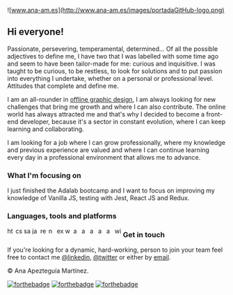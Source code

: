 ![www.ana-am.es](http://www.ana-am.es/images/portadaGitHub-logo.png)

## Hi everyone!

Passionate, persevering, temperamental, determined... Of all the possible adjectives to define me, I have two that I was labelled with some time ago and seem to have been tailor-made for me: curious and inquisitive.
I was taught to be curious, to be restless, to look for solutions and to put passion into everything I undertake, whether on a personal or professional level. Attitudes that complete and define me.

I am an all-rounder in [offline graphic design](http://www.ana-am.es), I am always looking for new challenges that bring me growth and where I can also contribute. The online world has always attracted me and that's why I decided to become a front-end developer, because it's a sector in constant evolution, where I can keep learning and collaborating.

I am looking for a job where I can grow professionally, where my knowledge and previous experience are valued and where I can continue learning every day in a professional environment that allows me to advance.

### What I'm focusing on

I just finished the Adalab bootcamp and I want to focus on improving my knowledge of Vanilla JS, testing with Jest, React JS and Redux.

### Languages, tools and platforms

<div>
<img align="left" alt="html5" height="16" width="16" src="https://cdn.jsdelivr.net/npm/simple-icons@v4/icons/html5.svg" />
<img align="left" alt="css3" height="16" width="16" src="https://cdn.jsdelivr.net/npm/simple-icons@v4/icons/css3.svg" />
<img align="left" alt="sass" height="16" width="16" src="https://cdn.jsdelivr.net/npm/simple-icons@v4/icons/sass.svg" />
<img align="left" alt="javascript" height="16" width="16" src="https://cdn.jsdelivr.net/npm/simple-icons@v4/icons/javascript.svg" />
<img align="left" alt="react" height="16" width="16" src="https://cdn.jsdelivr.net/npm/simple-icons@v4/icons/react.svg" />
<img align="left" alt="node-dot-js" height="16" width="16" src="https://cdn.jsdelivr.net/npm/simple-icons@v4/icons/node-dot-js.svg" />
<img align="left" alt="express" height="16" width="16" src="https://cdn.jsdelivr.net/npm/simple-icons@v4/icons/express.svg" />
<img align="left" alt="wordpress" height="16" width="16" src="https://cdn.jsdelivr.net/npm/simple-icons@v4/icons/wordpress.svg" />
<img align="left" alt="adobeillustrator" height="16" width="16" src="https://cdn.jsdelivr.net/npm/simple-icons@v4/icons/adobeillustrator.svg" />
<img align="left" alt="adobephotoshop" height="16" width="16" src="https://cdn.jsdelivr.net/npm/simple-icons@v4/icons/adobephotoshop.svg" />
<img align="left" alt="adobeindesign" height="16" width="16" src="https://cdn.jsdelivr.net/npm/simple-icons@v4/icons/adobeindesign.svg" />
<img align="left" alt="adobecreativecloud" height="16" width="16" src="https://cdn.jsdelivr.net/npm/simple-icons@v4/icons/adobecreativecloud.svg"/>
<img align="left" alt="apple" height="16" width="16" src="https://cdn.jsdelivr.net/npm/simple-icons@v4/icons/apple.svg" />
<img align="left" alt="windowsxp" height="16" width="16" src="https://cdn.jsdelivr.net/npm/simple-icons@v4/icons/windowsxp.svg" />
</div>

### Get in touch

If you're looking for a dynamic, hard-working, person to join your team feel free to contact me [@linkedin](https://www.linkedin.com/in/anaapezteguiamartinez/), [@twitter](https://twitter.com/anadisena) or either by [email](mailto:hola@ana-am.es).

© Ana Apezteguía Martínez.

[![forthebadge](https://forthebadge.com/images/badges/built-with-love.svg)](https://forthebadge.com) [![forthebadge](https://forthebadge.com/images/badges/makes-people-smile.svg)](https://forthebadge.com) [![forthebadge](https://forthebadge.com/images/badges/powered-by-responsibility.svg)](https://forthebadge.com)
